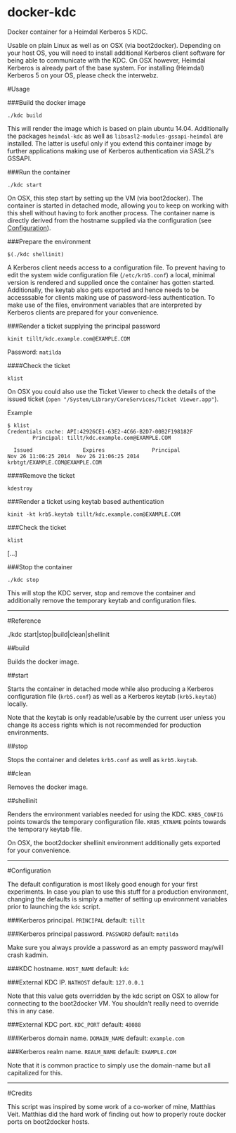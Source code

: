 docker-kdc
==========

Docker container for a Heimdal Kerberos 5 KDC.

Usable on plain Linux as well as on OSX (via boot2docker). Depending on your host OS, you will need to install additional Kerberos client software for being able to communicate with the KDC. On OSX however, Heimdal Kerberos is already part of the base system.
For installing (Heimdal) Kerberos 5 on your OS, please check the interwebz.


#Usage

###Build the docker image
```
./kdc build
```

This will render the image which is based on plain ubuntu 14.04. Additionally the packages `heimdal-kdc` as well as `libsasl2-modules-gssapi-heimdal` are installed. The latter is useful only if you extend this container image by further applications making use of Kerberos authentication via SASL2's GSSAPI.


###Run the container
```
./kdc start
```

On OSX, this step start by setting up the VM (via boot2docker). The container is started in detached mode, allowing you to keep on working with this shell without having to fork another process. The container name is directly derived from the hostname supplied via the configuration (see [Configuration](#configuration)).


###Prepare the environment
```
$(./kdc shellinit)
```

A Kerberos client needs access to a configuration file. To prevent having to edit the system wide configuration file (`/etc/krb5.conf`) a local, minimal version is rendered and supplied once the container has gotten started. Additionally, the keytab also gets exported and hence needs to be accesssable for clients making use of password-less authentication. To make use of the files, environment variables that are interpreted by Kerberos clients are prepared for your convenience.


###Render a ticket supplying the principal password
```
kinit tillt/kdc.example.com@EXAMPLE.COM
```

Password: `matilda`

####Check the ticket
```
klist
```

On OSX you could also use the Ticket Viewer to check the details of the issued ticket (`open "/System/Library/CoreServices/Ticket Viewer.app"`).

Example

```
$ klist
Credentials cache: API:42926CE1-63E2-4C66-B2D7-00B2F198182F
        Principal: tillt/kdc.example.com@EXAMPLE.COM

  Issued                Expires               Principal
Nov 26 11:06:25 2014  Nov 26 21:06:25 2014  krbtgt/EXAMPLE.COM@EXAMPLE.COM
```

####Remove the ticket
```
kdestroy
```

###Render a ticket using keytab based authentication
```
kinit -kt krb5.keytab tillt/kdc.example.com@EXAMPLE.COM
```

###Check the ticket
```
klist
```

[...]


###Stop the container
```
./kdc stop
```

This will stop the KDC server, stop and remove the container and additionally remove the temporary keytab and configuration files.

---

#Reference

./kdc start|stop|build|clean|shellinit

##build

Builds the docker image.

##start

Starts the container in detached mode while also producing a Kerberos configuration file (`krb5.conf`) as well as a Kerberos keytab (`krb5.keytab`) locally. 

Note that the keytab is only readable/usable by the current user unless you change its access rights which is not recommended for production environments.

##stop

Stops the container and deletes `krb5.conf` as well as `krb5.keytab`.

##clean

Removes the docker image.

##shellinit

Renders the environment variables needed for using the KDC.
`KRB5_CONFIG` points towards the temporary configuration file. `KRB5_KTNAME` points towards the temporary keytab file.

On OSX, the boot2docker shellinit environment additionally gets exported for your convenience.

---

#Configuration

The default configuration is most likely good enough for your first experiments. In case you plan to use this stuff for a production environment, changing the defaults is simply a matter of setting up environment variables prior to launching the `kdc` script.

###Kerberos principal.
`PRINCIPAL` default: `tillt`

###Kerberos principal password.
`PASSWORD` default: `matilda`

Make sure you always provide a password as an empty password may/will crash kadmin.

###KDC hostname.
`HOST_NAME` default: `kdc`

###External KDC IP.
`NATHOST` default: `127.0.0.1`

Note that this value gets overridden by the kdc script on OSX to allow for connecting to the boot2docker VM. You shouldn't really need to override this in any case.

###External KDC port.
`KDC_PORT` default: `48088`

###Kerberos domain name.
`DOMAIN_NAME` default: `example.com`

###Kerberos realm name.
`REALM_NAME` default: `EXAMPLE.COM`

Note that it is common practice to simply use the domain-name but all capitalized for this.

---

#Credits

This script was inspired by some work of a co-worker of mine, Matthias Veit. Matthias did the hard work of finding out how to properly route docker ports on boot2docker hosts.
